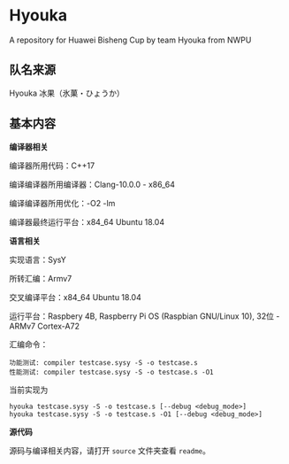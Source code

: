 # Hyouka
A repository for Huawei Bisheng Cup by team Hyouka from NWPU



## 队名来源
Hyouka 冰果（氷菓・ひょうか）



## 基本内容

**编译器相关**

编译器所用代码：C++17

编译编译器所用编译器：Clang-10.0.0 - x86_64

编译编译器所用优化：-O2 -lm

编译器最终运行平台：x84_64 Ubuntu 18.04

**语言相关**

实现语言：SysY

所转汇编：Armv7

交叉编译平台：x84_64 Ubuntu 18.04

运行平台：Raspbery 4B, Raspberry Pi OS (Raspbian GNU/Linux 10), 32位 - ARMv7 Cortex-A72

汇编命令：

```shell
功能测试: compiler testcase.sysy -S -o testcase.s
性能测试: compiler testcase.sysy -S -o testcase.s -O1
```

当前实现为
```shell
hyouka testcase.sysy -S -o testcase.s [--debug <debug_mode>]
hyouka testcase.sysy -S -o testcase.s -O1 [--debug <debug_mode>]
```

**源代码**

源码与编译相关内容，请打开 `source` 文件夹查看 `readme`。
